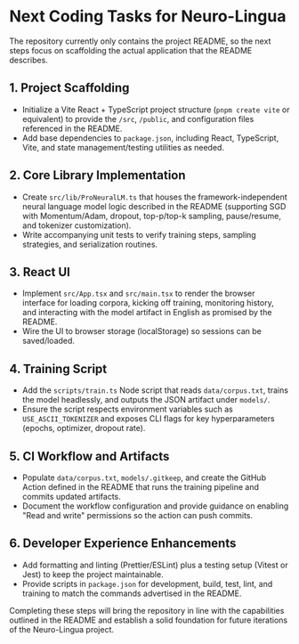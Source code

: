# Next Coding Tasks for Neuro-Lingua

The repository currently only contains the project README, so the next steps focus on scaffolding the actual application that the README describes.

## 1. Project Scaffolding
- Initialize a Vite React + TypeScript project structure (`pnpm create vite` or equivalent) to provide the `/src`, `/public`, and configuration files referenced in the README.
- Add base dependencies to `package.json`, including React, TypeScript, Vite, and state management/testing utilities as needed.

## 2. Core Library Implementation
- Create `src/lib/ProNeuralLM.ts` that houses the framework-independent neural language model logic described in the README (supporting SGD with Momentum/Adam, dropout, top-p/top-k sampling, pause/resume, and tokenizer customization).
- Write accompanying unit tests to verify training steps, sampling strategies, and serialization routines.

## 3. React UI
- Implement `src/App.tsx` and `src/main.tsx` to render the browser interface for loading corpora, kicking off training, monitoring history, and interacting with the model artifact in English as promised by the README.
- Wire the UI to browser storage (localStorage) so sessions can be saved/loaded.

## 4. Training Script
- Add the `scripts/train.ts` Node script that reads `data/corpus.txt`, trains the model headlessly, and outputs the JSON artifact under `models/`.
- Ensure the script respects environment variables such as `USE_ASCII_TOKENIZER` and exposes CLI flags for key hyperparameters (epochs, optimizer, dropout rate).

## 5. CI Workflow and Artifacts
- Populate `data/corpus.txt`, `models/.gitkeep`, and create the GitHub Action defined in the README that runs the training pipeline and commits updated artifacts.
- Document the workflow configuration and provide guidance on enabling "Read and write" permissions so the action can push commits.

## 6. Developer Experience Enhancements
- Add formatting and linting (Prettier/ESLint) plus a testing setup (Vitest or Jest) to keep the project maintainable.
- Provide scripts in `package.json` for development, build, test, lint, and training to match the commands advertised in the README.

Completing these steps will bring the repository in line with the capabilities outlined in the README and establish a solid foundation for future iterations of the Neuro-Lingua project.
